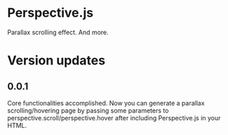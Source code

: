 # Perspective.js
Parallax scrolling effect. And more.

# Version updates
## 0.0.1
Core functionalities accomplished. Now you can generate a parallax scrolling/hovering page by passing some parameters to perspective.scroll/perspective.hover after including Perspective.js in your HTML.
